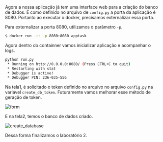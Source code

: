 
Agora a nossa aplicação já tem uma interface web para a criação do banco de dados. E como definido no arquivo de `config.py` a porta da aplicação é 8080. Portanto ao executar o docker, precisamos externalizar essa porta.

Para externalizar a porta 8080, utilizamos o parâmetro `-p`. 

```bash
$ docker run -it -p 8080:8080 apptask
```

Agora dentro do containner vamos inicializar aplicação e acompanhar o logs.

```bash
python run.py 
 * Running on http://0.0.0.0:8080/ (Press CTRL+C to quit)
 * Restarting with stat
 * Debugger is active!
 * Debugger PIN: 236-035-556
```

Na tela1, é solicitado o token definido no arquivo no arquivo `config.py` na variável `create_db_token`. Futuramente vamos melhorar esse método de geração de token.

![form](lab2-img1.png)

E na tela2, temos o banco de dados criado.

![create_database](lab2-img2.png)


Dessa forma finalizamos o laboratório 2.